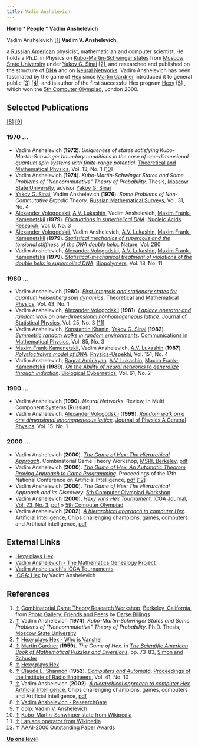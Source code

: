 ```yaml
---
title: Vadim Anshelevich
---
```

**[Home](Home "Home") \* [People](People "People") \* Vadim Anshelevich**



 [](http://webdocs.cs.ualberta.ca/%7Edarse/Photos/Misc/cgt2000.html) Vadim Anshelevich <a id="cite-note-1" href="#cite-ref-1">[1]</a> 
**Vadim V. Anshelevich**,  

a [Russian American](https://en.wikipedia.org/wiki/Russian_American) physicist, mathematician and computer scientist. He holds a Ph.D. in Physics on [Kubo-Martin-Schwinger states](https://en.wikipedia.org/wiki/KMS_state) from [Moscow State University](Moscow_State_University "Moscow State University") under [Yakov G. Sinai](Mathematician#YGSinai "Mathematician") <a id="cite-note-2" href="#cite-ref-2">[2]</a>, and researched and published on the structure of [DNA](https://en.wikipedia.org/wiki/DNA) and on [Neural Networks](Neural_Networks "Neural Networks").
Vadim Anshelevich has been fascinated by the game of [Hex](Hex "Hex") since [Martin Gardner](Martin_Gardner "Martin Gardner") introduced it to general public <a id="cite-note-3" href="#cite-ref-3">[3]</a>
<a id="cite-note-4" href="#cite-ref-4">[4]</a>, and is author of the first successful Hex program [Hexy](https://www.game-ai-forum.org/icga-tournaments/program.php?id=131) <a id="cite-note-5" href="#cite-ref-5">[5]</a> , which won the [5th Computer Olympiad](5th_Computer_Olympiad#Hex "5th Computer Olympiad"), London 2000. 



## Selected Publications


<a id="cite-note-8" href="#cite-ref-8">[8]</a> <a id="cite-note-9" href="#cite-ref-9">[9]</a>



### 1970 ...


* Vadim Anshelevich (**1972**). *Uniqueness of states satisfying Kubo-Martin-Schwinger boundary conditions in the case of one-dimensional quantum spin systems with finite-range potential*. [Theoretical and Mathematical Physics](https://en.wikipedia.org/wiki/Theoretical_and_Mathematical_Physics), Vol. 13, No. 1 <a id="cite-note-10" href="#cite-ref-10">[10]</a>
* Vadim Anshelevich (**1974**). *Kubo-Martin-Schwinger States and Some Problems of "Noncommutative" Theory of Probability*. Thesis, [Moscow State University](Moscow_State_University "Moscow State University"), advisor [Yakov G. Sinai](Mathematician#YGSinai "Mathematician")
* [Yakov G. Sinai](Mathematician#YGSinai "Mathematician"), Vadim Anshelevich (**1976**). *Some Problems of Non-Commutative Ergodic Theory*. [Russian Mathematical Surveys](https://en.wikipedia.org/wiki/Russian_Mathematical_Surveys), Vol. 31, No. 4
* [Alexander Vologodskii](https://scholar.google.com/citations?user=cw86yZ0AAAAJ&hl=en), [A.V. Lukashin](https://link.springer.com/article/10.1007/BF00202754), Vadim Anshelevich, [Maxim Frank-Kamenetskii](https://scholar.google.com/citations?user=KZw1wckAAAAJ&hl=en) (**1979**). *[Fluctuations in superhelical DNA](https://www.researchgate.net/publication/22979440_Fluctuations_in_superhelical_DNA)*. [Nucleic Acids Research](https://en.wikipedia.org/wiki/Nucleic_Acids_Research), Vol. 6, No. 3
* [Alexander Vologodskii](https://scholar.google.com/citations?user=cw86yZ0AAAAJ&hl=en), Vadim Anshelevich, [A.V. Lukashin](https://link.springer.com/article/10.1007/BF00202754), [Maxim Frank-Kamenetskii](https://scholar.google.com/citations?user=KZw1wckAAAAJ&hl=en) (**1979**). *[Statistical mechanics of supercoils and the torsional stiffness of the DNA double helix](https://www.researchgate.net/publication/22682678_Statistical_mechanics_of_supercoils_and_the_torsional_stiffness_of_the_DNA_double_helix)*. [Nature](https://en.wikipedia.org/wiki/Nature_(journal)), Vol. 280
* Vadim Anshelevich, [Alexander Vologodskii](https://scholar.google.com/citations?user=cw86yZ0AAAAJ&hl=en), [A.V. Lukashin](https://link.springer.com/article/10.1007/BF00202754), [Maxim Frank-Kamenetskii](https://scholar.google.com/citations?user=KZw1wckAAAAJ&hl=en) (**1979**). *[Statistical-mechanical treatment of violations of the double helix in supercoiled DNA](https://www.researchgate.net/publication/22975387_Statistical-mechanical_treatment_of_violations_of_the_double_helix_in_supercoiled_DNA)*. [Biopolymers](https://en.wikipedia.org/wiki/Biopolymers_(journal)), Vol. 18, No. 11


### 1980 ...


* Vadim Anshelevich (**1980**). *[First integrals and stationary states for quantum Heisenberg spin dynamics](https://www.researchgate.net/publication/243166676_First_integrals_and_stationary_states_for_quantum_Heisenberg_spin_dynamics)*. [Theoretical and Mathematical Physics](https://en.wikipedia.org/wiki/Theoretical_and_Mathematical_Physics), Vol. 43, No. 1
* Vadim Anshelevich, [Alexander Vologodskii](https://scholar.google.com/citations?user=cw86yZ0AAAAJ&hl=en) (**1981**). *[Laplace operator and random walk on one-dimensional nonhomogeneous lattice](https://www.researchgate.net/publication/226236944_Laplace_operator_and_random_walk_on_one-dimensional_nonhomogeneous_lattice)*. [Journal of Statistical Physics](https://en.wikipedia.org/wiki/Journal_of_Statistical_Physics), Vol. 25, No. 3 <a id="cite-note-11" href="#cite-ref-11">[11]</a>
* Vadim Anshelevich, [Konstantin Khanin](https://en.wikipedia.org/wiki/Konstantin_Khanin), [Yakov G. Sinai](Mathematician#YGSinai "Mathematician") (**1982**). *[Symmetric random walks in random environments](https://www.researchgate.net/publication/226216295_Symmetric_random_walks_in_random_environments)*. [Communications in Mathematical Physics](https://en.wikipedia.org/wiki/Communications_in_Mathematical_Physics), Vol. 85, No. 3
* [Maxim Frank-Kamenetskii](https://scholar.google.com/citations?user=KZw1wckAAAAJ&hl=en), Vadim Anshelevich, [A.V. Lukashin](https://link.springer.com/article/10.1007/BF00202754) (**1987**). *[Polyelectrolyte model of DNA](https://www.researchgate.net/publication/276000645_Polyelectrolyte_model_of_DNA)*. [Physics-Uspekhi](https://en.wikipedia.org/wiki/Physics-Uspekhi), Vol. 151, No. 4
* Vadim Anshelevich, [Bagrat Amirikyan](http://en.hayazg.info/Amirikyan_Bagrat), [A.V. Lukashin](https://link.springer.com/article/10.1007/BF00202754), [Maxim Frank-Kamenetskii](https://scholar.google.com/citations?user=KZw1wckAAAAJ&hl=en) (**1989**). *[On the Ability of neural networks to generalize through induction](https://www.researchgate.net/publication/20413152_On_the_ability_of_neural_networks_to_perform_generalization_by_induction)*. [Biological Cybernetics](https://www.springer.com/journal/422), Vol. 61, No. 2


### 1990 ...


* Vadim Anshelevich (**1990**). *Neural Networks*. Review, in Multi Component Systems (Russian)
* Vadim Anshelevich, [Alexander Vologodskii](https://scholar.google.com/citations?user=cw86yZ0AAAAJ&hl=en) (**1999**). *[Random walk on a one dimensional inhomogeneous lattice](https://www.researchgate.net/publication/231099918_Random_walk_on_a_one_dimensional_inhomogeneous_lattice)*. [Journal of Physics A General Physics](https://en.wikipedia.org/wiki/Journal_of_Physics_A), Vol. 15. No. 1


### 2000 ...


* Vadim Anshelevich (**2000**). *[The Game of Hex: The Hierarchical Approach](http://www.msri.org/workshops/104/schedules/12860)*. Combinatorial Game Theory Workshop, [MSRI, Berkeley](https://en.wikipedia.org/wiki/Mathematical_Sciences_Research_Institute), [pdf](http://library.msri.org/books/Book42/files/anshel.pdf)
* Vadim Anshelevich (**2000**). *[The Game of Hex: An Automatic Theorem Proving Approach to Game Programming](https://dl.acm.org/doi/10.5555/647288.721449)*. Proceedings of the 17th National Conference on Artificial Intelligence, [pdf](https://www.aaai.org/Papers/AAAI/2000/AAAI00-029.pdf) <a id="cite-note-12" href="#cite-ref-12">[12]</a>
* Vadim Anshelevich (**2000**). *The Game of Hex: The Hierarchical Approach and its Discovery*. [5th Computer Olympiad Workshop](5th_Computer_Olympiad#Workshop "5th Computer Olympiad")
* Vadim Anshelevich (**2000**). *[Hexy wins Hex Tournament](https://content.iospress.com/articles/icga-journal/icg23312)*. [ICGA Journal, Vol. 23, No. 3](ICGA_Journal#23_3 "ICGA Journal"), [pdf](https://icga.org/icga/games/hex/report-2000.pdf) » [5th Computer Olympiad](5th_Computer_Olympiad "5th Computer Olympiad")
* Vadim Anshelevich (**2002**). *[A hierarchical approach to computer Hex](https://www.sciencedirect.com/science/article/pii/S0004370201001540)*. [Artificial Intelligence](https://en.wikipedia.org/wiki/Artificial_Intelligence_(journal)), Chips challenging champions: games, computers and Artificial Intelligence, [pdf](https://www.cs.auckland.ac.nz/courses/compsci767s2c/resources/VAnshelevich-ARTINT.pdf)


## External Links


* [Hexy plays Hex](http://vanshel.com/Hexy/)
* [Vadim Anshelevich - The Mathematics Genealogy Project](https://genealogy.math.ndsu.nodak.edu/id.php?id=141681)
* [Vadim Anshelevich's ICGA Tournaments](https://www.game-ai-forum.org/icga-tournaments/person.php?id=142)
* [ICGA: Hex](https://icga.org/icga/games/hex/) by Vadim Anshelevich


## References


1. <a id="cite-ref-1" href="#cite-note-1">↑</a> [Combinatorial Game Theory Research Workshop](http://www.msri.org/workshops/104), [Berkeley, California](https://en.wikipedia.org/wiki/Berkeley,_California), from [Photo Gallery: Friends and Peers](http://webdocs.cs.ualberta.ca/%7Edarse/Photos/Friends/) by [Darse Billings](Darse_Billings "Darse Billings")
2. <a id="cite-ref-2" href="#cite-note-2">↑</a> Vadim Anshelevich (**1974**). *Kubo-Martin-Schwinger States and Some Problems of "Noncommutative" Theory of Probability*. Ph.D. Thesis, [Moscow State University](Moscow_State_University "Moscow State University")
3. <a id="cite-ref-3" href="#cite-note-3">↑</a> [Hexy plays Hex - Who is Vanshel](http://vanshel.com/Hexy/)
4. <a id="cite-ref-4" href="#cite-note-4">↑</a> [Martin Gardner](Martin_Gardner "Martin Gardner") (**1959**). *The Game of Hex*. in *[The Scientific American Book of Mathematical Puzzles and Diversions](https://archive.org/details/scientificameric00gard)*, pp. 73-83, [Simon and Schuster](https://en.wikipedia.org/wiki/Simon_%26_Schuster)
5. <a id="cite-ref-5" href="#cite-note-5">↑</a> [Hexy plays Hex](http://vanshel.com/Hexy/)
6. <a id="cite-ref-6" href="#cite-note-6">↑</a> [Claude E. Shannon](Claude_Shannon "Claude Shannon") (**1953**). *[Computers and Automata](https://ieeexplore.ieee.org/document/4051186)*. [Proceedings of the Institute of Radio Engineers](https://en.wikipedia.org/wiki/Institute_of_Radio_Engineers), Vol. 41, No. 10
7. <a id="cite-ref-7" href="#cite-note-7">↑</a> Vadim Anshelevich (**2002**). *[A hierarchical approach to computer Hex](https://www.sciencedirect.com/science/article/pii/S0004370201001540)*. [Artificial Intelligence](https://en.wikipedia.org/wiki/Artificial_Intelligence_(journal)), Chips challenging champions: games, computers and Artificial Intelligence, [pdf](https://www.cs.auckland.ac.nz/courses/compsci767s2c/resources/VAnshelevich-ARTINT.pdf)
8. <a id="cite-ref-8" href="#cite-note-8">↑</a> [Vadim Anshelevich - ResearchGate](https://www.researchgate.net/profile/Vadim_Anshelevich)
9. <a id="cite-ref-9" href="#cite-note-9">↑</a> [dblp: Vadim V. Anshelevich](http://www.informatik.uni-trier.de/%7Eley/db/indices/a-tree/a/Anshelevich:Vadim_V=.html)
10. <a id="cite-ref-10" href="#cite-note-10">↑</a> [Kubo-Martin-Schwinger state from Wikipedia](https://en.wikipedia.org/wiki/KMS_state)
11. <a id="cite-ref-11" href="#cite-note-11">↑</a> [Laplace operator from Wikipedia](https://en.wikipedia.org/wiki/Laplace_operator)
12. <a id="cite-ref-12" href="#cite-note-12">↑</a> [AAAI-2000 Outstanding Paper Awards](http://www.aaai.org/Awards/paper.php)

**[Up one level](People "People")**







 
